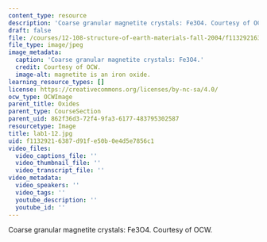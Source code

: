 ```yaml
---
content_type: resource
description: 'Coarse granular magnetite crystals: Fe3O4. Courtesy of OCW.'
draft: false
file: /courses/12-108-structure-of-earth-materials-fall-2004/f11329216387d91fe50b0e4d5e7856c1_lab1-12.jpg
file_type: image/jpeg
image_metadata:
  caption: 'Coarse granular magnetite crystals: Fe3O4.'
  credit: Courtesy of OCW.
  image-alt: magnetite is an iron oxide.
learning_resource_types: []
license: https://creativecommons.org/licenses/by-nc-sa/4.0/
ocw_type: OCWImage
parent_title: Oxides
parent_type: CourseSection
parent_uid: 862f36d3-72f4-9fa3-6177-483795302587
resourcetype: Image
title: lab1-12.jpg
uid: f1132921-6387-d91f-e50b-0e4d5e7856c1
video_files:
  video_captions_file: ''
  video_thumbnail_file: ''
  video_transcript_file: ''
video_metadata:
  video_speakers: ''
  video_tags: ''
  youtube_description: ''
  youtube_id: ''
---
```

Coarse granular magnetite crystals: Fe3O4. Courtesy of OCW.